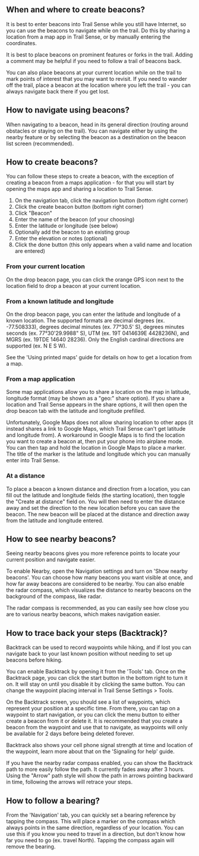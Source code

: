 ## When and where to create beacons?

It is best to enter beacons into Trail Sense while you still have Internet, so you can use the beacons to navigate while on the trail. Do this by sharing a location from a map app in Trail Sense, or by manually entering the coordinates.

It is best to place beacons on prominent features or forks in the trail. Adding a comment may be helpful if you need to follow a trail of beacons back.

You can also place beacons at your current location while on the trail to mark points of interest that you may want to revisit. If you need to wander off the trail, place a beacon at the location where you left the trail - you can always navigate back there if you get lost.

## How to navigate using beacons?

When navigating to a beacon, head in its general direction (routing around obstacles or staying on the trail). You can navigate either by using the nearby feature or by selecting the beacon as a destination on the beacon list screen (recommended).

## How to create beacons?

You can follow these steps to create a beacon, with the exception of creating a beacon from a maps application - for that you will start by opening the maps app and sharing a location to Trail Sense.

1. On the navigation tab, click the navigation button (bottom right corner)
2. Click the create beacon button (bottom right corner)
3. Click "Beacon"
4. Enter the name of the beacon (of your choosing)
5. Enter the latitude or longitude (see below)
6. Optionally add the beacon to an existing group
7. Enter the elevation or notes (optional)
8. Click the done button (this only appears when a valid name and location are entered)

### From your current location

On the drop beacon page, you can click the orange GPS icon next to the location field to drop a beacon at your current location.

### From a known latitude and longitude

On the drop beacon page, you can enter the latitude and longitude of a known location. The supported formats are decimal degrees (ex. -77.508333), degrees decimal minutes (ex. 77°30.5' S), degrees minutes seconds (ex. 77°30'29.9988" S), UTM (ex. 19T 0414639E 4428236N), and MGRS (ex. 19TDE 14640 28236). Only the English cardinal directions are supported (ex. N E S W).

See the 'Using printed maps' guide for details on how to get a location from a map.

### From a map application

Some map applications allow you to share a location on the map in latitude, longitude format (may be shown as a "geo:" share option). If you share a location and Trail Sense appears in the share options, it will then open the drop beacon tab with the latitude and longitude prefilled.

Unfortunately, Google Maps does not allow sharing location to other apps (it instead shares a link to Google Maps, which Trail Sense can't get latitude and longitude from). A workaround in Google Maps is to find the location you want to create a beacon at, then put your phone into airplane mode. You can then tap and hold the location in Google Maps to place a marker. The title of the marker is the latitude and longitude which you can manually enter into Trail Sense.

### At a distance

To place a beacon a known distance and direction from a location, you can fill out the latitude and longitude fields (the starting location), then toggle the "Create at distance" field on. You will then need to enter the distance away and set the direction to the new location before you can save the beacon. The new beacon will be placed at the distance and direction away from the latitude and longitude entered.

## How to see nearby beacons?

Seeing nearby beacons gives you more reference points to locate your current position and navigate easier.

To enable Nearby, open the Navigation settings and turn on 'Show nearby beacons'. You can choose how many beacons you want visible at once, and how far away beacons are considered to be nearby. You can also enable the radar compass, which visualizes the distance to nearby beacons on the background of the compass, like radar.

The radar compass is recommended, as you can easily see how close you are to various nearby beacons, which makes navigation easier.

## How to trace back your steps (Backtrack)?

Backtrack can be used to record waypoints while hiking, and if lost you can navigate back to your last known position without needing to set up beacons before hiking.

You can enable Backtrack by opening it from the 'Tools' tab. Once on the Backtrack page, you can click the start button in the bottom right to turn it on. It will stay on until you disable it by clicking the same button. You can change the waypoint placing interval in Trail Sense Settings > Tools.

On the Backtrack screen, you should see a list of waypoints, which represent your position at a specific time. From there, you can tap on a waypoint to start navigation, or you can click the menu button to either create a beacon from it or delete it. It is recommended that you create a beacon from the waypoint and use that to navigate, as waypoints will only be available for 2 days before being deleted forever.

Backtrack also shows your cell phone signal strength at time and location of the waypoint, learn more about that on the 'Signaling for help' guide.

If you have the nearby radar compass enabled, you can show the Backtrack path to more easily follow the path. It currently fades away after 3 hours. Using the "Arrow" path style will show the path in arrows pointing backward in time, following the arrows will retrace your steps.

## How to follow a bearing?

From the 'Navigation' tab, you can quickly set a bearing reference by tapping the compass. This will place a marker on the compass which always points in the same direction, regardless of your location. You can use this if you know you need to travel in a direction, but don't know how far you need to go (ex. travel North). Tapping the compass again will remove the bearing.
